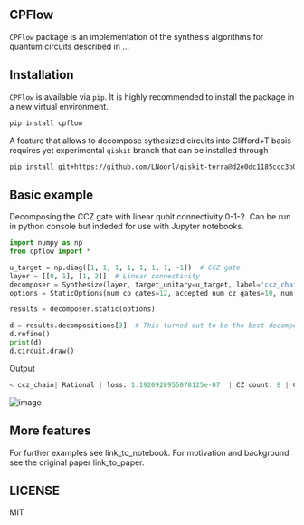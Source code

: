 ## CPFlow
`CPFlow` package is an implementation of the synthesis algorithms for quantum circuits described in ...
## Installation
`CPFlow` is available via `pip`.  It is highly recommended to install the package in a new virtual environment.
```sh
pip install cpflow
```
A feature that allows to decompose sythesized circuits into Clifford+T basis requires yet experimental `qiskit` branch that can be installed through
```sh
pip install git+https://github.com/LNoorl/qiskit-terra@d2e0dc1185ccc3b0c9957e3d7d9bc610dede29d4
```
## Basic example
Decomposing the CCZ gate with linear qubit connectivity 0-1-2. Can be run in python console but indeded for use with Jupyter notebooks.

```python
import numpy as np
from cpflow import *

u_target = np.diag([1, 1, 1, 1, 1, 1, 1, -1])  # CCZ gate
layer = [[0, 1], [1, 2]]  # Linear connectivity
decomposer = Synthesize(layer, target_unitary=u_target, label='ccz_chain')
options = StaticOptions(num_cp_gates=12, accepted_num_cz_gates=10, num_samples=10)

results = decomposer.static(options)

d = results.decompositions[3]  # This turned out to be the best decomposition.
d.refine()
print(d)
d.circuit.draw()
```
Output

```python
< ccz_chain| Rational | loss: 1.1920928955078125e-07  | CZ count: 8 | CZ depth: 8  >
```
![image](https://user-images.githubusercontent.com/13020565/163995526-8ff39d97-f34a-4f0f-b723-8bb54803b500.png)

## More features
For further examples see link_to_notebook. For motivation and background see the original paper link_to_paper.

## LICENSE
MIT
